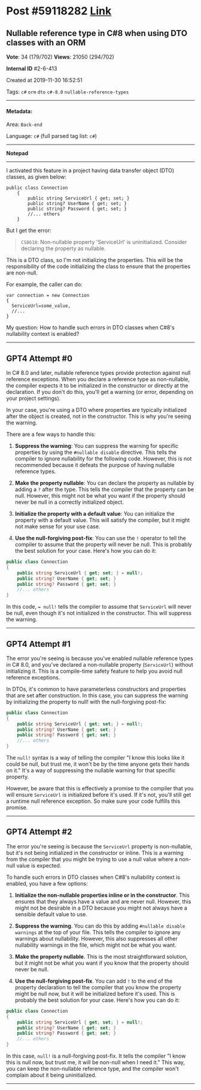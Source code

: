 
# Post \#59118282 [Link](https://stackoverflow.com/questions/59118282/)

## Nullable reference type in C#8 when using DTO classes with an ORM

**Vote**: 34 (179/702) **Views**: 21050 (294/702) 

**Internal ID** \#2-6-413

Created at 2019-11-30 16:52:51

Tags: `c#` `orm` `dto` `c#-8.0` `nullable-reference-types`

----------

#### Metadata:

Area: `Back-end`

Language: `c#` (full parsed tag list: `c#`)

----------

**Notepad**


----------

I activated this feature in a project having data transfer object (DTO) classes, as given below:

```
public class Connection
    {
        public string ServiceUrl { get; set; }
        public string? UserName { get; set; }
        public string? Password { get; set; }
        //... others 
    }
```


But I get the error:

> `CS8618`: Non-nullable property 'ServiceUrl' is uninitialized. Consider declaring the property as nullable.

This is a DTO class, so I'm not initializing the properties. This will be the responsibility of the code initializing the class to ensure that the properties are non-null. 

For example, the caller can do:

```
var connection = new Connection
{
  ServiceUrl=some_value,
  //...
}
```


My question: How to handle such errors in DTO classes when C#8's nullability context is enabled?


----------
        
## GPT4 Attempt \#0

In C# 8.0 and later, nullable reference types provide protection against null reference exceptions. When you declare a reference type as non-nullable, the compiler expects it to be initialized in the constructor or directly at the declaration. If you don't do this, you'll get a warning (or error, depending on your project settings).

In your case, you're using a DTO where properties are typically initialized after the object is created, not in the constructor. This is why you're seeing the warning.

There are a few ways to handle this:

1. **Suppress the warning**: You can suppress the warning for specific properties by using the `#nullable disable` directive. This tells the compiler to ignore nullability for the following code. However, this is not recommended because it defeats the purpose of having nullable reference types.

2. **Make the property nullable**: You can declare the property as nullable by adding a `?` after the type. This tells the compiler that the property can be null. However, this might not be what you want if the property should never be null in a correctly initialized object.

3. **Initialize the property with a default value**: You can initialize the property with a default value. This will satisfy the compiler, but it might not make sense for your use case.

4. **Use the null-forgiving post-fix**: You can use the `!` operator to tell the compiler to assume that the property will never be null. This is probably the best solution for your case. Here's how you can do it:

```csharp
public class Connection
{
    public string ServiceUrl { get; set; } = null!;
    public string? UserName { get; set; }
    public string? Password { get; set; }
    //... others 
}
```

In this code, `= null!` tells the compiler to assume that `ServiceUrl` will never be null, even though it's not initialized in the constructor. This will suppress the warning.

--------

## GPT4 Attempt \#1

The error you're seeing is because you've enabled nullable reference types in C# 8.0, and you've declared a non-nullable property (`ServiceUrl`) without initializing it. This is a compile-time safety feature to help you avoid null reference exceptions.

In DTOs, it's common to have parameterless constructors and properties that are set after construction. In this case, you can suppress the warning by initializing the property to null! with the null-forgiving post-fix:

```csharp
public class Connection
{
    public string ServiceUrl { get; set; } = null!;
    public string? UserName { get; set; }
    public string? Password { get; set; }
    //... others 
}
```

The `null!` syntax is a way of telling the compiler "I know this looks like it could be null, but trust me, it won't be by the time anyone gets their hands on it." It's a way of suppressing the nullable warning for that specific property.

However, be aware that this is effectively a promise to the compiler that you will ensure `ServiceUrl` is initialized before it's used. If it's not, you'll still get a runtime null reference exception. So make sure your code fulfills this promise.

--------

## GPT4 Attempt \#2

The error you're seeing is because the `ServiceUrl` property is non-nullable, but it's not being initialized in the constructor or inline. This is a warning from the compiler that you might be trying to use a null value where a non-null value is expected.

To handle such errors in DTO classes when C#8's nullability context is enabled, you have a few options:

1. **Initialize the non-nullable properties inline or in the constructor**. This ensures that they always have a value and are never null. However, this might not be desirable in a DTO because you might not always have a sensible default value to use.

2. **Suppress the warning**. You can do this by adding `#nullable disable warnings` at the top of your file. This tells the compiler to ignore any warnings about nullability. However, this also suppresses all other nullability warnings in the file, which might not be what you want.

3. **Make the property nullable**. This is the most straightforward solution, but it might not be what you want if you know that the property should never be null.

4. **Use the null-forgiving post-fix**. You can add `!` to the end of the property declaration to tell the compiler that you know the property might be null now, but it will be initialized before it's used. This is probably the best solution for your case. Here's how you can do it:

```csharp
public class Connection
{
    public string ServiceUrl { get; set; } = null!;
    public string? UserName { get; set; }
    public string? Password { get; set; }
    //... others 
}
```

In this case, `null!` is a null-forgiving post-fix. It tells the compiler "I know this is null now, but trust me, it will be non-null when I need it." This way, you can keep the non-nullable reference type, and the compiler won't complain about it being uninitialized.

--------
